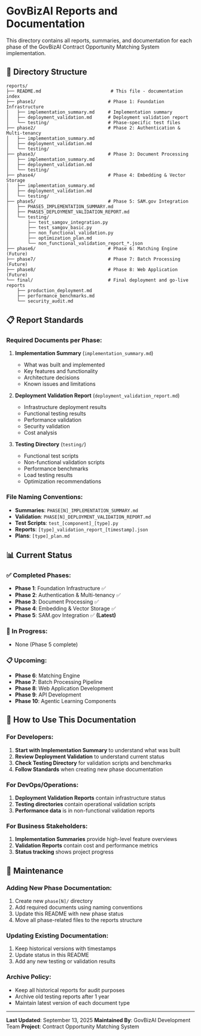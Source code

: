 # GovBizAI Reports and Documentation

This directory contains all reports, summaries, and documentation for each phase of the GovBizAI Contract Opportunity Matching System implementation.

## 📁 Directory Structure

```
reports/
├── README.md                          # This file - documentation index
├── phase1/                           # Phase 1: Foundation Infrastructure
│   ├── implementation_summary.md     # Implementation summary
│   ├── deployment_validation.md      # Deployment validation report
│   └── testing/                      # Phase-specific test files
├── phase2/                           # Phase 2: Authentication & Multi-tenancy
│   ├── implementation_summary.md
│   ├── deployment_validation.md
│   └── testing/
├── phase3/                           # Phase 3: Document Processing
│   ├── implementation_summary.md
│   ├── deployment_validation.md
│   └── testing/
├── phase4/                           # Phase 4: Embedding & Vector Storage
│   ├── implementation_summary.md
│   ├── deployment_validation.md
│   └── testing/
├── phase5/                           # Phase 5: SAM.gov Integration
│   ├── PHASE5_IMPLEMENTATION_SUMMARY.md
│   ├── PHASE5_DEPLOYMENT_VALIDATION_REPORT.md
│   └── testing/
│       ├── test_samgov_integration.py
│       ├── test_samgov_basic.py
│       ├── non_functional_validation.py
│       ├── optimization_plan.md
│       └── non_functional_validation_report_*.json
├── phase6/                           # Phase 6: Matching Engine (Future)
├── phase7/                           # Phase 7: Batch Processing (Future)
├── phase8/                           # Phase 8: Web Application (Future)
└── final/                            # Final deployment and go-live reports
    ├── production_deployment.md
    ├── performance_benchmarks.md
    └── security_audit.md
```

## 📋 Report Standards

### Required Documents per Phase:
1. **Implementation Summary** (`implementation_summary.md`)
   - What was built and implemented
   - Key features and functionality
   - Architecture decisions
   - Known issues and limitations

2. **Deployment Validation Report** (`deployment_validation_report.md`)
   - Infrastructure deployment results
   - Functional testing results
   - Performance validation
   - Security validation
   - Cost analysis

3. **Testing Directory** (`testing/`)
   - Functional test scripts
   - Non-functional validation scripts
   - Performance benchmarks
   - Load testing results
   - Optimization recommendations

### File Naming Conventions:
- **Summaries**: `PHASE[N]_IMPLEMENTATION_SUMMARY.md`
- **Validation**: `PHASE[N]_DEPLOYMENT_VALIDATION_REPORT.md`
- **Test Scripts**: `test_[component]_[type].py`
- **Reports**: `[type]_validation_report_[timestamp].json`
- **Plans**: `[type]_plan.md`

## 📊 Current Status

### ✅ Completed Phases:
- **Phase 1**: Foundation Infrastructure ✅
- **Phase 2**: Authentication & Multi-tenancy ✅
- **Phase 3**: Document Processing ✅
- **Phase 4**: Embedding & Vector Storage ✅
- **Phase 5**: SAM.gov Integration ✅ **(Latest)**

### 🚧 In Progress:
- None (Phase 5 complete)

### 📋 Upcoming:
- **Phase 6**: Matching Engine
- **Phase 7**: Batch Processing Pipeline
- **Phase 8**: Web Application Development
- **Phase 9**: API Development
- **Phase 10**: Agentic Learning Components

## 📖 How to Use This Documentation

### For Developers:
1. **Start with Implementation Summary** to understand what was built
2. **Review Deployment Validation** to understand current status
3. **Check Testing Directory** for validation scripts and benchmarks
4. **Follow Standards** when creating new phase documentation

### For DevOps/Operations:
1. **Deployment Validation Reports** contain infrastructure status
2. **Testing directories** contain operational validation scripts
3. **Performance data** is in non-functional validation reports

### For Business Stakeholders:
1. **Implementation Summaries** provide high-level feature overviews
2. **Validation Reports** contain cost and performance metrics
3. **Status tracking** shows project progress

## 🔄 Maintenance

### Adding New Phase Documentation:
1. Create new `phase[N]/` directory
2. Add required documents using naming conventions
3. Update this README with new phase status
4. Move all phase-related files to the reports structure

### Updating Existing Documentation:
1. Keep historical versions with timestamps
2. Update status in this README
3. Add any new testing or validation results

### Archive Policy:
- Keep all historical reports for audit purposes
- Archive old testing reports after 1 year
- Maintain latest version of each document type

---

**Last Updated**: September 13, 2025
**Maintained By**: GovBizAI Development Team
**Project**: Contract Opportunity Matching System
